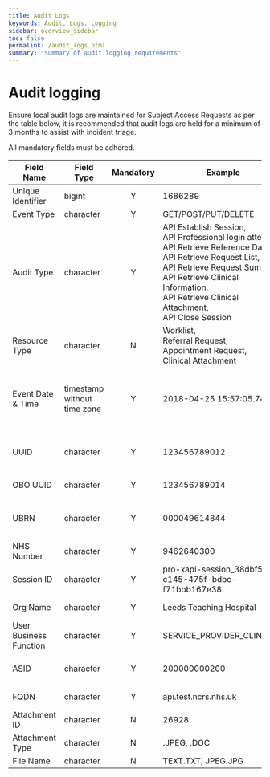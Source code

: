 ```yaml
---
title: Audit Logs
keywords: Audit, Logs, Logging
sidebar: overview_sidebar
toc: false
permalink: /audit_logs.html
summary: "Summary of audit logging requirements"
---
```


# Audit logging

Ensure local audit logs are maintained for Subject Access Requests as per the table below, it is recommended that audit logs are held for a minimum of 3 months to assist with incident triage.  

All mandatory fields must be adhered.

| Field Name | Field Type | Mandatory | Example                                    | Comments |
| ---------- | ---------- | :-----------------: | ------- | -------- |
| Unique Identifier | bigint | Y | 1686289 |  |
| Event Type | character  | Y | GET/POST/PUT/DELETE |  |
| Audit Type | character  | Y | API Establish Session, <br>API Professional login attempt, <br>API Retrieve Reference Data, <br>API Retrieve Request List, <br>API Retrieve Request Summary, <br>API Retrieve Clinical Information, <br>API Retrieve Clinical Attachment, <br>API Close Session |  |
| Resource Type | character  | N | Worklist, <br>Referral Request, <br>Appointment Request, <br>Clinical Attachment |  |
| Event Date & Time | timestamp without time zone | Y | 2018-04-25 15:57:05.745 | Format: <br>yyyy-MM-dd HH:mm:ss.SSS <br>All dates must be stored in UTC |
| UUID  | character  | Y | 123456789012 | 12 digit Unique User Identifier of the smartcard |
| OBO UUID | character  | Y | 123456789014 | On Behalf Of UUID |
| UBRN | character  | Y | 000049614844 | Unique Booking Reference Number |
| NHS Number | character  | Y | 9462640300 |  |
| Session ID | character  | Y | pro-xapi-session_38dbf5e1-c145-475f-bdbc-f71bbb167e38 |  |
| Org Name | character  | Y | Leeds Teaching Hospital | Organisation Name  |
| User Business Function | character  | Y | SERVICE_PROVIDER_CLINICIAN | B0247, B0001 |
| ASID | character  | Y | 200000000200 | Acrredited System Identifier |
| FQDN | character  | Y | api.test.ncrs.nhs.uk | Fully Qualified Domain Name |
| Attachment ID | character  | N | 26928 |  |
| Attachment Type | character  | N | .JPEG, .DOC |  |
| File Name | character  | N | TEXT.TXT, JPEG.JPG |  |
